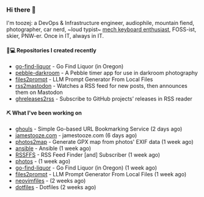 ### Hi there 👋

I'm toozej: a DevOps & Infrastructure engineer, audiophile, mountain fiend, photographer, car nerd, ~loud typist~ [mech keyboard enthusiast](https://github.com/toozej/keebs), FOSS-ist, skier, PNW-er. Once in IT, always in IT.

#### 👨💻 Repositories I created recently

- [go-find-liquor](https://github.com/toozej/go-find-liquor) - Go Find Liquor (in Oregon)
- [pebble-darkroom](https://github.com/toozej/pebble-darkroom) - A Pebble timer app for use in darkroom photography
- [files2prompt](https://github.com/toozej/files2prompt) - LLM Prompt Generator From Local Files
- [rss2mastodon](https://github.com/toozej/rss2mastodon) - Watches a RSS feed for new posts, then announces them on Mastodon
- [ghreleases2rss](https://github.com/toozej/ghreleases2rss) - Subscribe to GitHub projects’ releases in RSS reader

#### ⛏️ What I've been working on

- [ghouls](https://github.com/toozej/ghouls) - Simple Go-based URL Bookmarking Service (2 days ago)
- [jamestooze.com](https://github.com/toozej/jamestooze.com) - jamestooze.com (6 days ago)
- [photos2map](https://github.com/toozej/photos2map) - Generate GPX map from photos' EXIF data (1 week ago)
- [ansible](https://github.com/toozej/ansible) - Ansible (1 week ago)
- [RSSFFS](https://github.com/toozej/RSSFFS) - RSS Feed Finder [and] Subscriber (1 week ago)
- [photos](https://github.com/toozej/photos) -  (1 week ago)
- [go-find-liquor](https://github.com/toozej/go-find-liquor) - Go Find Liquor (in Oregon) (1 week ago)
- [files2prompt](https://github.com/toozej/files2prompt) - LLM Prompt Generator From Local Files (1 week ago)
- [neovimfiles](https://github.com/toozej/neovimfiles) -  (2 weeks ago)
- [dotfiles](https://github.com/toozej/dotfiles) - Dotfiles (2 weeks ago)
